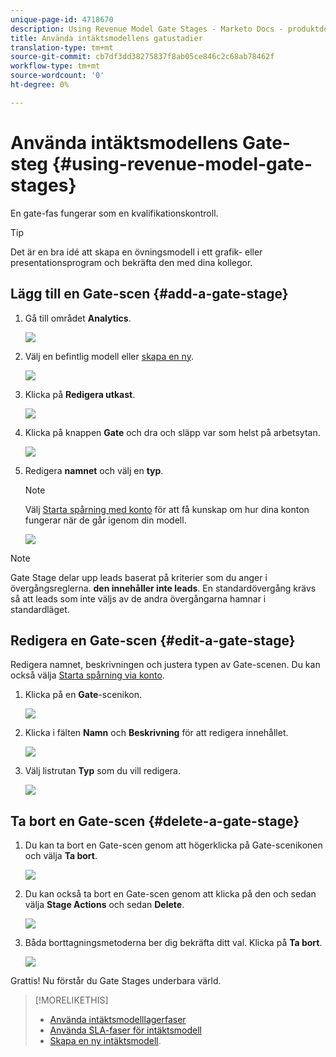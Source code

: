 ```yaml
---
unique-page-id: 4718670
description: Using Revenue Model Gate Stages - Marketo Docs - produktdokumentation
title: Använda intäktsmodellens gatustadier
translation-type: tm+mt
source-git-commit: cb7df3dd38275837f8ab05ce846c2c68ab78462f
workflow-type: tm+mt
source-wordcount: '0'
ht-degree: 0%

---
```



# Använda intäktsmodellens Gate-steg {#using-revenue-model-gate-stages}

En gate-fas fungerar som en kvalifikationskontroll.

>[!TIP]
>
>Det är en bra idé att skapa en övningsmodell i ett grafik- eller presentationsprogram och bekräfta den med dina kollegor.

## Lägg till en Gate-scen {#add-a-gate-stage}

1. Gå till området **Analytics**.

   ![](assets/image2015-4-27-23-3a27-3a43.png)

1. Välj en befintlig modell eller [skapa en ny](/help/marketo/product-docs/reporting/revenue-cycle-analytics/revenue-cycle-models/create-a-new-revenue-model.md).

   ![](assets/image2015-4-27-15-3a6-3a30.png)

1. Klicka på **Redigera utkast**.

   ![](assets/image2015-4-27-12-3a10-3a49.png)

1. Klicka på knappen **Gate** och dra och släpp var som helst på arbetsytan.

   ![](assets/image2015-4-27-16-3a54-3a19.png)

1. Redigera **namnet** och välj en **typ**.

   >[!NOTE]
   >
   >Välj [Starta spårning med konto](/help/marketo/product-docs/reporting/revenue-cycle-analytics/revenue-cycle-models/start-tracking-by-account-in-the-revenue-modeler.md) för att få kunskap om hur dina konton fungerar när de går igenom din modell.

   ![](assets/image2015-4-28-12-3a1-3a7.png)

>[!NOTE]
>
>Gate Stage delar upp leads baserat på kriterier som du anger i övergångsreglerna. **den innehåller inte leads**. En standardövergång krävs så att leads som inte väljs av de andra övergångarna hamnar i standardläget.

## Redigera en Gate-scen {#edit-a-gate-stage}

Redigera namnet, beskrivningen och justera typen av Gate-scenen. Du kan också välja [Starta spårning via konto](/help/marketo/product-docs/reporting/revenue-cycle-analytics/revenue-cycle-models/start-tracking-by-account-in-the-revenue-modeler.md).

1. Klicka på en **Gate**-scenikon.

   ![](assets/image2015-4-27-17-3a11-3a41.png)

1. Klicka i fälten **Namn** och **Beskrivning** för att redigera innehållet.

   ![](assets/image2015-4-28-12-3a17-3a22.png)

1. Välj listrutan **Typ** som du vill redigera.

   ![](assets/image2015-4-27-17-3a14-3a7.png)

## Ta bort en Gate-scen {#delete-a-gate-stage}

1. Du kan ta bort en Gate-scen genom att högerklicka på Gate-scenikonen och välja **Ta bort**.

   ![](assets/image2015-4-28-12-3a30-3a19.png)

1. Du kan också ta bort en Gate-scen genom att klicka på den och sedan välja **Stage Actions** och sedan **Delete**.

   ![](assets/image2015-4-28-12-3a56-3a28.png)

1. Båda borttagningsmetoderna ber dig bekräfta ditt val. Klicka på **Ta bort**.

   ![](assets/image2015-4-28-12-3a52-3a22.png)

Grattis! Nu förstår du Gate Stages underbara värld.

>[!MORELIKETHIS]
>
>* [Använda intäktsmodelllagerfaser](/help/marketo/product-docs/reporting/revenue-cycle-analytics/revenue-cycle-models/using-revenue-model-inventory-stages.md)
>* [Använda SLA-faser för intäktsmodell](/help/marketo/product-docs/reporting/revenue-cycle-analytics/revenue-cycle-models/using-revenue-model-sla-stages.md)
>* [Skapa en ny intäktsmodell](/help/marketo/product-docs/reporting/revenue-cycle-analytics/revenue-cycle-models/create-a-new-revenue-model.md).

